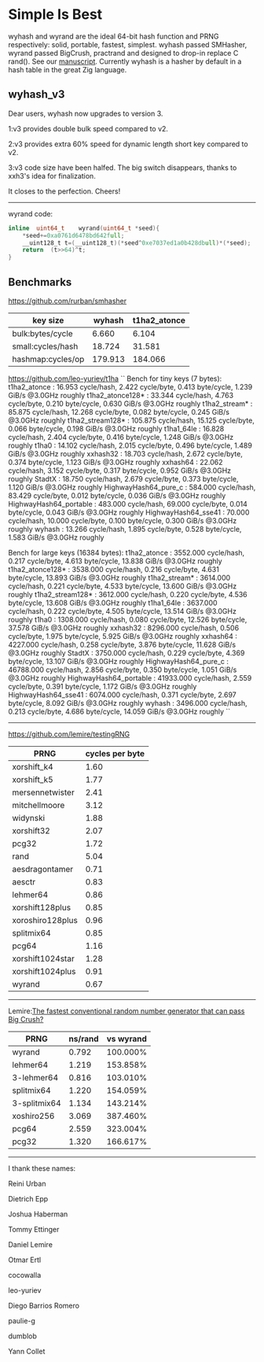 Simple Is Best
====

wyhash and wyrand are the ideal 64-bit hash function and PRNG respectively: solid, portable, fastest, simplest. wyhash passed SMHasher, wyrand passed BigCrush, practrand and designed to drop-in replace C rand(). See our [manuscript](manuscript.md). Currently wyhash is a hasher by default in a hash table in the great Zig language.

wyhash_v3
----

Dear users, wyhash now upgrades to version 3. 

1:v3 provides double bulk speed compared to v2.

2:v3 provides extra 60% speed for dynamic length short key compared to v2.

3:v3 code size have been halfed. The big switch disappears, thanks to xxh3's idea for finalization.

It closes to the perfection. Cheers!


----------------------------------------

wyrand code:
```C
inline	uint64_t	wyrand(uint64_t	*seed){    
	*seed+=0xa0761d6478bd642full;    
	__uint128_t	t=(__uint128_t)(*seed^0xe7037ed1a0b428dbull)*(*seed);    
	return	(t>>64)^t;    
}
```

Benchmarks
----

https://github.com/rurban/smhasher


|key size | wyhash | t1ha2_atonce |
| ---- | ---- | ---- |
|bulk:bytes/cycle|6.660 | 6.104|
|small:cycles/hash|18.724 |31.581|
|hashmap:cycles/op|179.913|184.066|

https://github.com/leo-yuriev/t1ha
``
Bench for tiny keys (7 bytes):
t1ha2_atonce            :     16.953 cycle/hash,  2.422 cycle/byte,  0.413 byte/cycle,  1.239 GiB/s @3.0GHz roughly
t1ha2_atonce128*        :     33.344 cycle/hash,  4.763 cycle/byte,  0.210 byte/cycle,  0.630 GiB/s @3.0GHz roughly
t1ha2_stream*           :     85.875 cycle/hash, 12.268 cycle/byte,  0.082 byte/cycle,  0.245 GiB/s @3.0GHz roughly
t1ha2_stream128*        :    105.875 cycle/hash, 15.125 cycle/byte,  0.066 byte/cycle,  0.198 GiB/s @3.0GHz roughly
t1ha1_64le              :     16.828 cycle/hash,  2.404 cycle/byte,  0.416 byte/cycle,  1.248 GiB/s @3.0GHz roughly
t1ha0                   :     14.102 cycle/hash,  2.015 cycle/byte,  0.496 byte/cycle,  1.489 GiB/s @3.0GHz roughly
xxhash32                :     18.703 cycle/hash,  2.672 cycle/byte,  0.374 byte/cycle,  1.123 GiB/s @3.0GHz roughly
xxhash64                :     22.062 cycle/hash,  3.152 cycle/byte,  0.317 byte/cycle,  0.952 GiB/s @3.0GHz roughly
StadtX                  :     18.750 cycle/hash,  2.679 cycle/byte,  0.373 byte/cycle,  1.120 GiB/s @3.0GHz roughly
HighwayHash64_pure_c    :    584.000 cycle/hash, 83.429 cycle/byte,  0.012 byte/cycle,  0.036 GiB/s @3.0GHz roughly
HighwayHash64_portable  :    483.000 cycle/hash, 69.000 cycle/byte,  0.014 byte/cycle,  0.043 GiB/s @3.0GHz roughly
HighwayHash64_sse41     :     70.000 cycle/hash, 10.000 cycle/byte,  0.100 byte/cycle,  0.300 GiB/s @3.0GHz roughly
wyhash                  :     13.266 cycle/hash,  1.895 cycle/byte,  0.528 byte/cycle,  1.583 GiB/s @3.0GHz roughly

Bench for large keys (16384 bytes):
t1ha2_atonce            :   3552.000 cycle/hash,  0.217 cycle/byte,  4.613 byte/cycle, 13.838 GiB/s @3.0GHz roughly
t1ha2_atonce128*        :   3538.000 cycle/hash,  0.216 cycle/byte,  4.631 byte/cycle, 13.893 GiB/s @3.0GHz roughly
t1ha2_stream*           :   3614.000 cycle/hash,  0.221 cycle/byte,  4.533 byte/cycle, 13.600 GiB/s @3.0GHz roughly
t1ha2_stream128*        :   3612.000 cycle/hash,  0.220 cycle/byte,  4.536 byte/cycle, 13.608 GiB/s @3.0GHz roughly
t1ha1_64le              :   3637.000 cycle/hash,  0.222 cycle/byte,  4.505 byte/cycle, 13.514 GiB/s @3.0GHz roughly
t1ha0                   :   1308.000 cycle/hash,  0.080 cycle/byte, 12.526 byte/cycle, 37.578 GiB/s @3.0GHz roughly
xxhash32                :   8296.000 cycle/hash,  0.506 cycle/byte,  1.975 byte/cycle,  5.925 GiB/s @3.0GHz roughly
xxhash64                :   4227.000 cycle/hash,  0.258 cycle/byte,  3.876 byte/cycle, 11.628 GiB/s @3.0GHz roughly
StadtX                  :   3750.000 cycle/hash,  0.229 cycle/byte,  4.369 byte/cycle, 13.107 GiB/s @3.0GHz roughly
HighwayHash64_pure_c    :  46788.000 cycle/hash,  2.856 cycle/byte,  0.350 byte/cycle,  1.051 GiB/s @3.0GHz roughly
HighwayHash64_portable  :  41933.000 cycle/hash,  2.559 cycle/byte,  0.391 byte/cycle,  1.172 GiB/s @3.0GHz roughly
HighwayHash64_sse41     :   6074.000 cycle/hash,  0.371 cycle/byte,  2.697 byte/cycle,  8.092 GiB/s @3.0GHz roughly
wyhash                  :   3496.000 cycle/hash,  0.213 cycle/byte,  4.686 byte/cycle, 14.059 GiB/s @3.0GHz roughly
``

----------------------------------------

https://github.com/lemire/testingRNG

| PRNG |  cycles per byte |
| ---- | ---- |
| xorshift_k4 | 1.60 |
| xorshift_k5 | 1.77 |
| mersennetwister | 2.41 |
| mitchellmoore | 3.12 |
| widynski | 1.88 |
| xorshift32 | 2.07 |
| pcg32 | 1.72 |
| rand | 5.04 |
| aesdragontamer | 0.71 |
| aesctr | 0.83 |
| lehmer64 | 0.86 |
| xorshift128plus | 0.85 |
| xoroshiro128plus | 0.96 |
| splitmix64 | 0.85 |
| pcg64 | 1.16 |
| xorshift1024star | 1.28 |
| xorshift1024plus | 0.91 |
| wyrand | 0.67 |

----------------------------------------

Lemire:[The fastest conventional random number generator that can pass Big Crush?](https://lemire.me/blog/2019/03/19/the-fastest-conventional-random-number-generator-that-can-pass-big-crush/)


| PRNG | ns/rand | vs wyrand |
| ---- | ---- | ---- |
| wyrand | 0.792 | 100.000% |
| lehmer64 | 1.219 | 153.858% |
| 3-lehmer64 | 0.816 | 103.010% |
| splitmix64 | 1.220 | 154.059% |
| 3-splitmix64 | 1.134 | 143.214% |
| xoshiro256 | 3.069 | 387.460% |
| pcg64 | 2.559 | 323.004% |
| pcg32 | 1.320 | 166.617% |

----------------------------------------

I thank these names:

Reini Urban

Dietrich Epp

Joshua Haberman

Tommy Ettinger

Daniel Lemire

Otmar Ertl

cocowalla

leo-yuriev

Diego Barrios Romero

paulie-g 

dumblob

Yann Collet

